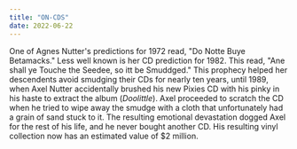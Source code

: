 ```yaml
---
title: "ON-CDS"
date: 2022-06-22
---
```

One of Agnes Nutter's predictions for 1972 read, "Do Notte Buye Betamacks." Less well known is her CD prediction for 1982. This read, "Ane shall ye Touche the Seedee, so itt be Smuddged." This prophecy helped her descendents avoid smudging their CDs for nearly ten years, until 1989, when Axel Nutter accidentally brushed his new Pixies CD with his pinky in his haste to extract the album (*Doolittle*). Axel proceeded to scratch the CD when he tried to wipe away the smudge with a cloth that unfortunately had a grain of sand stuck to it. The resulting emotional devastation dogged Axel for the rest of his life, and he never bought another CD. His resulting vinyl collection now has an estimated value of $2 million.
